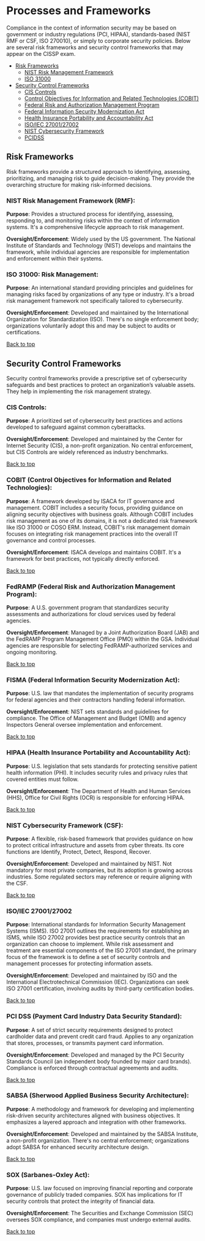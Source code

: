 # Processes and Frameworks

Compliance in the context of information security may be based on government or industry regulations (PCI, HIPAA), standards-based (NIST RMF or CSF, ISO 270010), or simply to corporate security policies. Below are several risk frameworks and security control frameworks that may appear on the CISSP exam.

- [Risk Frameworks](#risk-frameworks)
    - [NIST Risk Management Framework](#nist-risk-management-framework-rmf)
    - [ISO 31000](#iso-31000-risk-management)
- [Security Control Frameworks](#security-control-frameworks)
    - [CIS Controls](#cis-controls)
    - [Control Objectives for Information and Related Technologies (COBIT)](#cobit-control-objectives-for-information-and-related-technologies)
    - [Federal Risk and Authorization Management Program](#fedramp-federal-risk-and-authorization-management-program)
    - [Federal Information Security Modernization Act](#fisma-federal-information-security-modernization-act)
    - [Health Insurance Portability and Accountability Act](#hipaa-health-insurance-portability-and-accountability-act)
    - [ISO/IEC 27001/27002](#isoiec-2700127002)
    - [NIST Cybersecurity Framework](#nist-cybersecurity-framework-csf)
    - [PCIDSS](#pci-dss-payment-card-industry-data-security-standard)
 

## Risk Frameworks
Risk frameworks provide a structured approach to identifying, assessing, prioritizing, and managing risk to guide decision-making. They provide the overarching structure for making risk-informed decisions. 

### NIST Risk Management Framework (RMF):

**Purpose**: Provides a structured process for identifying, assessing, responding to, and monitoring risks within the context of information systems. It's a comprehensive lifecycle approach to risk management.

**Oversight/Enforcement**: Widely used by the US government. The National Institute of Standards and Technology (NIST) develops and maintains the framework, while individual agencies are responsible for implementation and enforcement within their systems.

### ISO 31000: Risk Management:

**Purpose**: An international standard providing principles and guidelines for managing risks faced by organizations of any type or industry. It's a broad risk management framework not specifically tailored to cybersecurity.

**Oversight/Enforcement**: Developed and maintained by the International Organization for Standardization (ISO). There's no single enforcement body; organizations voluntarily adopt this and may be subject to audits or certifications.

[Back to top](#processes-and-frameworks)


## Security Control Frameworks

Security control frameworks provide a prescriptive set of cybersecurity safeguards and best practices to protect an organization’s valuable assets. They help in implementing the risk management strategy. 

### CIS Controls:

**Purpose**: A prioritized set of cybersecurity best practices and actions developed to safeguard against common cyberattacks. 

**Oversight/Enforcement**: Developed and maintained by the Center for Internet Security (CIS), a non-profit organization. No central enforcement, but CIS Controls are widely referenced as industry benchmarks.

[Back to top](#processes-and-frameworks)

### COBIT (Control Objectives for Information and Related Technologies):

**Purpose**: A framework developed by ISACA for IT governance and management. COBIT includes a security focus, providing guidance on aligning security objectives with business goals. Although COBIT includes risk management as one of its domains, it is not a dedicated risk framework like ISO 31000 or COSO ERM. Instead, COBIT's risk management domain focuses on integrating risk management practices into the overall IT governance and control processes.

**Oversight/Enforcement**: ISACA develops and maintains COBIT. It's a framework for best practices, not typically directly enforced.

[Back to top](#processes-and-frameworks)

### FedRAMP (Federal Risk and Authorization Management Program):

**Purpose**: A U.S. government program that standardizes security assessments and authorizations for cloud services used by federal agencies.

**Oversight/Enforcement**: Managed by a Joint Authorization Board (JAB) and the FedRAMP Program Management Office (PMO) within the GSA. Individual agencies are responsible for selecting FedRAMP-authorized services and ongoing monitoring.

[Back to top](#processes-and-frameworks)

### FISMA (Federal Information Security Modernization Act):

**Purpose**: U.S. law that mandates the implementation of security programs for federal agencies and their contractors handling federal information.

**Oversight/Enforcement**: NIST sets standards and guidelines for compliance. The Office of Management and Budget (OMB) and agency Inspectors General oversee implementation and enforcement.

[Back to top](#processes-and-frameworks)

### HIPAA (Health Insurance Portability and Accountability Act):

**Purpose**: U.S. legislation that sets standards for protecting sensitive patient health information (PHI). It includes security rules and privacy rules that covered entities must follow.

**Oversight/Enforcement**: The Department of Health and Human Services (HHS), Office for Civil Rights (OCR) is responsible for enforcing HIPAA.

[Back to top](#processes-and-frameworks)

### NIST Cybersecurity Framework (CSF):

**Purpose**: A flexible, risk-based framework that provides guidance on how to protect critical infrastructure and assets from cyber threats. Its core functions are Identify, Protect, Detect, Respond, Recover.

**Oversight/Enforcement**: Developed and maintained by NIST. Not mandatory for most private companies, but its adoption is growing across industries. Some regulated sectors may reference or require aligning with the CSF.

[Back to top](#processes-and-frameworks)

### ISO/IEC 27001/27002

**Purpose**: International standards for Information Security Management Systems (ISMS). ISO 27001 outlines the requirements for establishing an ISMS, while ISO 27002 provides best practice security controls that an organization can choose to implement. While risk assessment and treatment are essential components of the ISO 27001 standard, the primary focus of the framework is to define a set of security controls and management processes for protecting information assets. 

**Oversight/Enforcement**: Developed and maintained by ISO and the International Electrotechnical Commission (IEC). Organizations can seek ISO 27001 certification, involving audits by third-party certification bodies.

[Back to top](#processes-and-frameworks)

### PCI DSS (Payment Card Industry Data Security Standard):

**Purpose**: A set of strict security requirements designed to protect cardholder data and prevent credit card fraud. Applies to any organization that stores, processes, or transmits payment card information.

**Oversight/Enforcement**: Developed and managed by the PCI Security Standards Council (an independent body founded by major card brands). Compliance is enforced through contractual agreements and audits.

[Back to top](#processes-and-frameworks)

### SABSA (Sherwood Applied Business Security Architecture):

**Purpose**: A methodology and framework for developing and implementing risk-driven security architectures aligned with business objectives. It emphasizes a layered approach and integration with other frameworks.

**Oversight/Enforcement**: Developed and maintained by the SABSA Institute, a non-profit organization. There's no central enforcement; organizations adopt SABSA for enhanced security architecture design.

[Back to top](#processes-and-frameworks)

### SOX (Sarbanes-Oxley Act):

**Purpose**: U.S. law focused on improving financial reporting and corporate governance of publicly traded companies. SOX has implications for IT security controls that protect the integrity of financial data.

**Oversight/Enforcement**: The Securities and Exchange Commission (SEC) oversees SOX compliance, and companies must undergo external audits.

[Back to top](#processes-and-frameworks)













